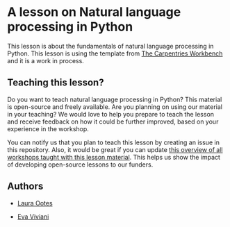 # A lesson on Natural language processing in Python

This lesson is about the fundamentals of natural language processing in Python.
This lesson is using the template from [The Carpentries Workbench][workbench] and it is a work in process.

## Teaching this lesson?
Do you want to teach natural language processing in Python? This material is open-source and freely available. 
Are you planning on using our material in your teaching? 
We would love to help you prepare to teach the lesson and receive feedback on how it could be further improved, based on your experience in the workshop.

You can notify us that you plan to teach this lesson by creating an issue in this repository. Also, it would be great if you can update [this overview of all workshops taught with this lesson material](workshops.md). This helps us show the impact of developing open-source lessons to our funders.

## Authors
- [Laura Ootes][laura_escience]

- [Eva Viviani][eva_escience]

[workbench]: https://carpentries.github.io/sandpaper-docs/
[laura_escience]: https://www.esciencecenter.nl/team/dr-laura-ootes/
[eva_escience]: https://www.esciencecenter.nl/team/eva-viviani/
